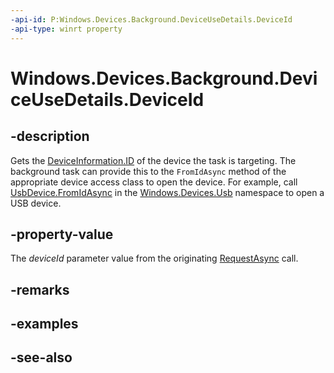 ```yaml
---
-api-id: P:Windows.Devices.Background.DeviceUseDetails.DeviceId
-api-type: winrt property
---
```


<!-- Property syntax
public string DeviceId { get; }
-->

# Windows.Devices.Background.DeviceUseDetails.DeviceId

## -description
Gets the [DeviceInformation.ID](../windows.devices.enumeration/deviceinformation_id.md) of the device the task is targeting. The background task can provide this to the `FromIdAsync` method of the appropriate device access class to open the device. For example, call [UsbDevice.FromIdAsync](../windows.devices.usb/usbdevice_fromidasync_1322863552.md) in the [Windows.Devices.Usb](../windows.devices.usb/windows_devices_usb.md) namespace to open a USB device.

## -property-value
The *deviceId* parameter value from the originating [RequestAsync](/uwp/api/windows.applicationmodel.background.deviceservicingtrigger.requestasync) call.

## -remarks

## -examples

## -see-also
